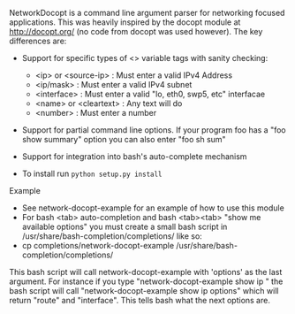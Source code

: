 NetworkDocopt is a command line argument parser for networking focused applications.  This was heavily inspired by the docopt module at http://docopt.org/ (no code from docopt was used however). The key differences are:

- Support for specific types of <> variable tags with sanity checking:
    - \<ip\> or \<source-ip\>   : Must enter a valid IPv4 Address
    - \<ip/mask\>             : Must enter a valid IPv4 subnet
    - \<interface\>           : Must enter a valid "lo, eth0, swp5, etc" interfacae
    - \<name> or \<cleartext\> : Any text will do
    - \<number\>              : Must enter a number

- Support for partial command line options.  If your program foo has a "foo show summary" option you can also enter "foo sh sum"

- Support for integration into bash's auto-complete mechanism

- To install run ``python setup.py install ``


Example
- See network-docopt-example for an example of how to use this module
- For bash \<tab\> auto-completion and bash \<tab\>\<tab\> "show me available options" you must create a small bash script in /usr/share/bash-completion/completions/ like so:
- cp completions/network-docopt-example /usr/share/bash-completion/completions/

This bash script will call network-docopt-example with 'options' as the last argument. For instance if you type "network-docopt-example show ip <tab><tab>" the bash script will call "network-docopt-example show ip options" which will return "route" and "interface". This tells bash what the next options are.



